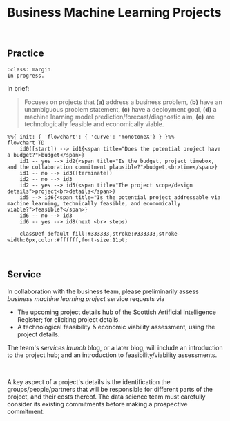 <br>

# Business Machine Learning Projects

<br>


## Practice

```{note}
:class: margin
In progress.
```

In brief:

> Focuses on projects that **(a)** address a business problem, **(b)** have an unambiguous problem statement, **\(c\)** have a 
> deployment goal, **(d)** a machine learning model prediction/forecast/diagnostic aim, **(e)** are technologically feasible and economically viable.


```{mermaid}
%%{ init: { 'flowchart': { 'curve': 'monotoneX'} } }%%
flowchart TD    
    id0([start]) --> id1{<span title="Does the potential project have a budget?">budget</span>} 
    id1 -- yes --> id2{<span title="Is the budget, project timebox, and the collaboration commitment plausible?">budget,<br>time</span>}
    id1 -- no --> id3([terminate])
    id2 -- no --> id3
    id2 -- yes --> id5(<span title="The project scope/design details">project<br>details</span>)
    id5 --> id6{<span title="Is the potential project addressable via machine learning, technically feasible, and economically viable?">feasible?</span>}
    id6 -- no --> id3
    id6 -- yes --> id8(next <br> steps)
    
    classDef default fill:#333333,stroke:#333333,stroke-width:0px,color:#ffffff,font-size:11pt;
```

<br>

## Service

In collaboration with the business team, please preliminarily assess _business machine learning project_ service requests via

<ul class="special">
    <li>The upcoming project details hub of the Scottish Artificial Intelligence Register; for eliciting project details.</li>
    <li>A technological feasibility & economic viability assessment, using the project details.</li>
</ul>

The team's _services launch_ blog, or a later blog, will include an introduction to the project hub; and an introduction to feasibility/viability assessments.

<br>

A key aspect of a project's details is the identification the groups/people/partners that will be responsible for different parts of the project, and their costs thereof.  The data science team must carefully consider its existing commitments before making a prospective commitment.

<br>
<br>
<br>
<br>

<br>
<br>
<br>
<br>
